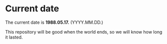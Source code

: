 # Current date

The current date is **1988.05.17.** (YYYY.MM.DD.)

This repository will be good when the world ends, so we will know how long it lasted.